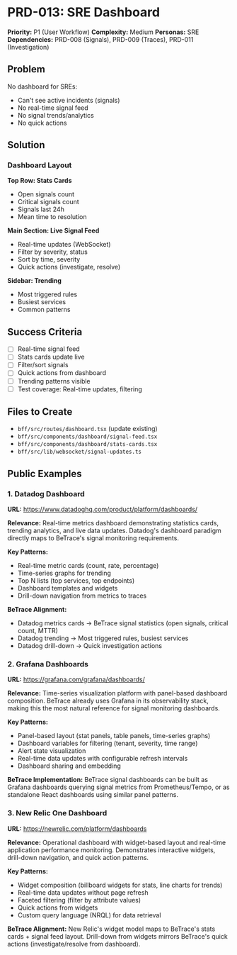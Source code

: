 # PRD-013: SRE Dashboard

**Priority:** P1 (User Workflow)
**Complexity:** Medium
**Personas:** SRE
**Dependencies:** PRD-008 (Signals), PRD-009 (Traces), PRD-011 (Investigation)

## Problem

No dashboard for SREs:
- Can't see active incidents (signals)
- No real-time signal feed
- No signal trends/analytics
- No quick actions

## Solution

### Dashboard Layout

**Top Row: Stats Cards**
- Open signals count
- Critical signals count
- Signals last 24h
- Mean time to resolution

**Main Section: Live Signal Feed**
- Real-time updates (WebSocket)
- Filter by severity, status
- Sort by time, severity
- Quick actions (investigate, resolve)

**Sidebar: Trending**
- Most triggered rules
- Busiest services
- Common patterns

## Success Criteria

- [ ] Real-time signal feed
- [ ] Stats cards update live
- [ ] Filter/sort signals
- [ ] Quick actions from dashboard
- [ ] Trending patterns visible
- [ ] Test coverage: Real-time updates, filtering

## Files to Create

- `bff/src/routes/dashboard.tsx` (update existing)
- `bff/src/components/dashboard/signal-feed.tsx`
- `bff/src/components/dashboard/stats-cards.tsx`
- `bff/src/lib/websocket/signal-updates.ts`

## Public Examples

### 1. Datadog Dashboard
**URL:** https://www.datadoghq.com/product/platform/dashboards/

**Relevance:** Real-time metrics dashboard demonstrating statistics cards, trending analytics, and live data updates. Datadog's dashboard paradigm directly maps to BeTrace's signal monitoring requirements.

**Key Patterns:**
- Real-time metric cards (count, rate, percentage)
- Time-series graphs for trending
- Top N lists (top services, top endpoints)
- Dashboard templates and widgets
- Drill-down navigation from metrics to traces

**BeTrace Alignment:**
- Datadog metrics cards → BeTrace signal statistics (open signals, critical count, MTTR)
- Datadog trending → Most triggered rules, busiest services
- Datadog drill-down → Quick investigation actions

### 2. Grafana Dashboards
**URL:** https://grafana.com/grafana/dashboards/

**Relevance:** Time-series visualization platform with panel-based dashboard composition. BeTrace already uses Grafana in its observability stack, making this the most natural reference for signal monitoring dashboards.

**Key Patterns:**
- Panel-based layout (stat panels, table panels, time-series graphs)
- Dashboard variables for filtering (tenant, severity, time range)
- Alert state visualization
- Real-time data updates with configurable refresh intervals
- Dashboard sharing and embedding

**BeTrace Implementation:** BeTrace signal dashboards can be built as Grafana dashboards querying signal metrics from Prometheus/Tempo, or as standalone React dashboards using similar panel patterns.

### 3. New Relic One Dashboard
**URL:** https://newrelic.com/platform/dashboards

**Relevance:** Operational dashboard with widget-based layout and real-time application performance monitoring. Demonstrates interactive widgets, drill-down navigation, and quick action patterns.

**Key Patterns:**
- Widget composition (billboard widgets for stats, line charts for trends)
- Real-time data updates without page refresh
- Faceted filtering (filter by attribute values)
- Quick actions from widgets
- Custom query language (NRQL) for data retrieval

**BeTrace Alignment:** New Relic's widget model maps to BeTrace's stats cards + signal feed layout. Drill-down from widgets mirrors BeTrace's quick actions (investigate/resolve from dashboard).
